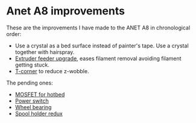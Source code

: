 # Anet A8 improvements

These are the improvements I have made to the ANET A8 in chronological order:

+ Use a crystal as a bed surface instead of painter's tape. Use a crystal together with hairspray.
+ [Extruder feeder upgrade](extruder.md), eases filament removal avoiding filament getting stuck.
+ [T-corner](t-corner.md) to reduce z-wobble.

The pending ones:

* [MOSFET for hotbed](mosfet-hotbed.md)
* [Power switch](power-switch.md)
* [Wheel bearing](wheel-bearing.md)
* [Spool holder redux](spool-holder-redux.md)
